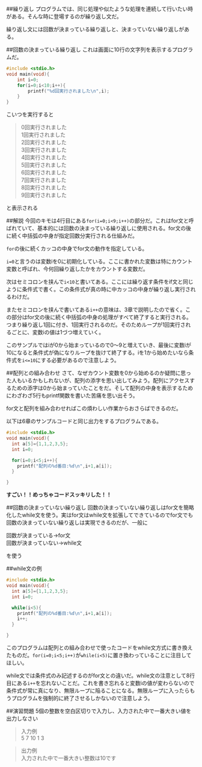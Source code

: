 ##繰り返し
プログラムでは、同じ処理や似たような処理を連続して行いたい時がある。そんな時に登場するのが繰り返し文だ。

繰り返し文には回数が決まっている繰り返しと、決まっていない繰り返しがある。

##回数の決まっている繰り返し
これは画面に10行の文字列を表示するプログラムだ。
```c
#include <stdio.h>
void main(void){
    int i=0;
    for(i=0;i<10;i++){
        printf("%d回実行されました\n",i);
    }
}
```
こいつを実行すると  
>0回実行されました  
>1回実行されました  
>2回実行されました  
>3回実行されました  
>4回実行されました  
>5回実行されました  
>6回実行されました  
>7回実行されました  
>8回実行されました  
>9回実行されました  

と表示される

##解説
今回のキモは4行目にある``for(i=0;i<9;i++)``の部分だ。これはfor文と呼ばれていて、基本的には回数の決まっている繰り返しに使用される。for文の後に続く中括弧の中身が指定回数分実行される仕組みだ。

``for``の後に続くカッコの中身でfor文の動作を指定している。

``i=0``と言うのは変数iを0に初期化している。ここに書かれた変数は特にカウント変数と呼ばれ、今何回繰り返したかをカウントする変数だ。

次はセミコロンを挟んで``i<10``と書いてある。ここには繰り返す条件をif文と同じように条件式で書く。この条件式が真の時に中カッコの中身が繰り返し実行されるわけだ。

またセミコロンを挟んで書いてある``i++``の意味は、3章で説明したので省く。この部分はfor文の後に続く中括弧の中身の処理がすべて終了すると実行される。つまり繰り返し1回に付き、1回実行されるのだ。そのためループが1回実行されるごとに、変数iの値は1づつ増えていく。

このサンプルではiが0から始まっているので0～9と増えていき、最後に変数iが10になると条件式が偽になりループを抜けて終了する。iを1から始めたいなら条件式を``i<=10``にする必要があるので注意しよう。

##配列との組み合わせ
さて、なぜカウント変数を0から始めるのか疑問に思った人もいるかもしれないが、配列の添字を思い出してみよう。配列にアクセスするための添字は0から始まっていたことをだ。そして配列の中身を表示するためにわざわざ5行もprintf関数を書いた苦痛を思い出そう。

for文と配列を組み合わせればこの煩わしい作業からおさらばできるのだ。

以下は6章のサンプルコードと同じ出力をするプログラムである。

```c
#include <stdio.h>
void main(void){
  int a[5]={1,1,2,3,5};
  int i=0;

  for(i=0;i<5;i++){
    printf("配列の%d番目:%d\n",i+1,a[i]);
  }

}
```
**すごい！！めっちゃコードスッキリした！！**

##回数の決まっていない繰り返し
回数の決まっていない繰り返しはfor文を簡略化したwhile文を使う。実はfor文はwhile文を拡張してできているのでfor文でも回数の決まっていない繰り返しは実現できるのだが、一般に

回数が決まっている->for文  
回数が決まっていない->while文  

を使う

##while文の例
```c
#include <stdio.h>
void main(void){
  int a[5]={1,1,2,3,5};
  int i=0;

  while(i<5){
    printf("配列の%d番目:%d\n",i+1,a[i]);
    i++;
  }

}
```
このプログラムは配列との組み合わせで使ったコードをwhile文方式に書き換えたものだ。``for(i=0;i<5;i++)``が``while(i<5)``に置き換わっていることに注目してほしい。

while文では条件式のみ記述するのがfor文との違いだ。while文の注意として8行目にある``i++``を忘れないことだ。これを書き忘れると変数iの値が変わらないので条件式が常に真になり、無限ループに陥ることになる。無限ループに入ったらもうプログラムを強制的に終了させるしかないので注意しよう。

##演習問題
5個の整数を空白区切りで入力し、入力された中で一番大きい値を出力しなさい

>入力例  
>5 7 10 1 3  

>出力例  
>入力された中で一番大きい整数は10です

<!---##おまけ
コレは九九の表を出力するプログラムだ。
```c
#include <stdio.h>
void main(void){
	int i = 0,s=0;

	for (i = 1; i <= 9; i++){
		for (s = 1; s <= 9; s++){
			printf("%5d", i*s);
		}
		printf("\n");
	}

}
```
for文の中にfor文があることに注目してほしい。コレは9回繰り返すfor文を9回繰り返すことを意味している。--->

